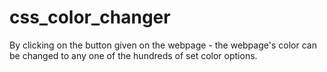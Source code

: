 # css_color_changer
By clicking on the button given on the webpage - the webpage's color can be changed to any one of the hundreds of set color options. 
